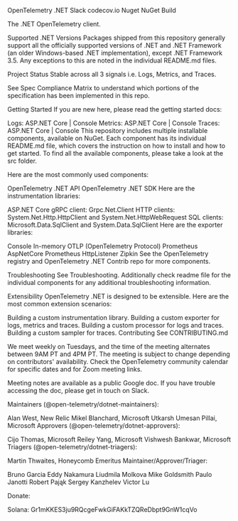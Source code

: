 OpenTelemetry .NET
Slack codecov.io Nuget NuGet Build

The .NET OpenTelemetry client.

Supported .NET Versions
Packages shipped from this repository generally support all the officially supported versions of .NET and .NET Framework (an older Windows-based .NET implementation), except .NET Framework 3.5. Any exceptions to this are noted in the individual README.md files.

Project Status
Stable across all 3 signals i.e. Logs, Metrics, and Traces.

See Spec Compliance Matrix to understand which portions of the specification has been implemented in this repo.

Getting Started
If you are new here, please read the getting started docs:

Logs: ASP.NET Core | Console
Metrics: ASP.NET Core | Console
Traces: ASP.NET Core | Console
This repository includes multiple installable components, available on NuGet. Each component has its individual README.md file, which covers the instruction on how to install and how to get started. To find all the available components, please take a look at the src folder.

Here are the most commonly used components:

OpenTelemetry .NET API
OpenTelemetry .NET SDK
Here are the instrumentation libraries:

ASP.NET Core
gRPC client: Grpc.Net.Client
HTTP clients: System.Net.Http.HttpClient and System.Net.HttpWebRequest
SQL clients: Microsoft.Data.SqlClient and System.Data.SqlClient
Here are the exporter libraries:

Console
In-memory
OTLP (OpenTelemetry Protocol)
Prometheus AspNetCore
Prometheus HttpListener
Zipkin
See the OpenTelemetry registry and OpenTelemetry .NET Contrib repo for more components.

Troubleshooting
See Troubleshooting. Additionally check readme file for the individual components for any additional troubleshooting information.

Extensibility
OpenTelemetry .NET is designed to be extensible. Here are the most common extension scenarios:

Building a custom instrumentation library.
Building a custom exporter for logs, metrics and traces.
Building a custom processor for logs and traces.
Building a custom sampler for traces.
Contributing
See CONTRIBUTING.md

We meet weekly on Tuesdays, and the time of the meeting alternates between 9AM PT and 4PM PT. The meeting is subject to change depending on contributors' availability. Check the OpenTelemetry community calendar for specific dates and for Zoom meeting links.

Meeting notes are available as a public Google doc. If you have trouble accessing the doc, please get in touch on Slack.

Maintainers (@open-telemetry/dotnet-maintainers):

Alan West, New Relic
Mikel Blanchard, Microsoft
Utkarsh Umesan Pillai, Microsoft
Approvers (@open-telemetry/dotnet-approvers):

Cijo Thomas, Microsoft
Reiley Yang, Microsoft
Vishwesh Bankwar, Microsoft
Triagers (@open-telemetry/dotnet-triagers):

Martin Thwaites, Honeycomb
Emeritus Maintainer/Approver/Triager:

Bruno Garcia
Eddy Nakamura
Liudmila Molkova
Mike Goldsmith
Paulo Janotti
Robert Pająk
Sergey Kanzhelev
Victor Lu

Donate: 

Solana: Gr1mKKES3ju9RQcgeFwkGiFAKkTZQReDbpt9GnW1cqVo

